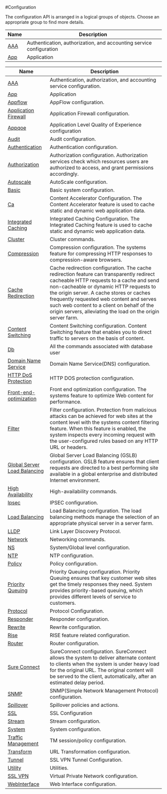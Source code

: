 #Configuration

The configuration API is arranged in a logical groups of objects. Choose an appropriate group to find more details.

| Name | Description |
|-----|-----------| 
|[AAA](./aaa/aaa.md)| Authentication, authorization, and accounting service configuration |
|[App](./app/app.md) | Application |

<table><thead><tr><th>Name</th><th>Description</th></tr></thead><tbody><tr><td><a href="../../configuration/aaa/aaa/">AAA</a></td><td>Authentication, authorization, and accounting service configuration.</td><tr><tr><td><a href="../../configuration/app/app">App</a></td><td>Application</td><tr><tr><td><a href="../../configuration/appflow/appflow">Appflow</a></td><td>AppFlow configuration.</td><tr><tr><td><a href="../../configuration/application-firewall/application-firewall">Application Firewall</a></td><td>Application Firewall configuration.</td><tr><tr><td><a href="../../configuration/appqoe/appqoe">Appqoe</a></td><td>Application Level Quality of Experience configuration</td><tr><tr><td><a href="../../configuration/audit/audit">Audit</a></td><td>Audit configuration.</td><tr><tr><td><a href="../../configuration/authentication/authentication">Authentication</a></td><td>Authentication configuration.</td><tr><tr><td><a href="../../configuration/authorization/authorization">Authorization</a></td><td>Authorization configuration. Authorization services check which resources users are authorized to access, and grant permissions accordingly.</td><tr><tr><td><a href="../../configuration/autoscale/autoscale">Autoscale</a></td><td>AutoScale configuration.</td><tr><tr><td><a href="../../configuration/basic/basic">Basic</a></td><td>Basic system configuration.</td><tr><tr><td><a href="../../configuration/ca/ca">Ca</a></td><td>Content Accelerator Configuration. The Content Accelerator feature is used to cache static and dynamic web application data.</td><tr><tr><td><a href="../../configuration/integrated-caching/integrated-caching">Integrated Caching</a></td><td>Integrated Caching Configuration. The Integrated Caching feature is used to cache static and dynamic web application data.</td><tr><tr><td><a href="../../configuration/cluster/cluster">Cluster</a></td><td>Cluster commands.</td><tr><tr><td><a href="../../configuration/compression/compression">Compression</a></td><td>Compression configuration. The systems feature for compressing HTTP responses to compression-aware browsers.</td><tr><tr><td><a href="../../configuration/cache-redirection/cache-redirection">Cache Redirection</a></td><td>Cache redirection configuration. The cache redirection feature can transparently redirect cacheable HTTP requests to a cache and send non-cacheable or dynamic HTTP requests to the origin server. A cache stores or caches frequently requested web content and serves such web content to a client on behalf of the origin servers, alleviating the load on the origin server farm.</td><tr><tr><td><a href="../../configuration/content-switching/content-switching">Content Switching</a></td><td>Content Switching configuration. Content Switching feature that enables you to direct traffic to servers on the basis of content.</td><tr><tr><td><a href="../../configuration/db/db">Db</a></td><td>All the commands associated with database user</td><tr><tr><td><a href="../../configuration/domain-name-service/domain-name-service">Domain Name Service</a></td><td>Domain Name Service(DNS) configuration.</td><tr><tr><td><a href="../../configuration/http-dos-protection/http-dos-protection">HTTP DoS Protection</a></td><td>HTTP DOS protection configuration.</td><tr><tr><td><a href="../../configuration/front-end-optimization/front-end-optimization">Front-end-optimization</a></td><td>Front end optimization configuration. The systems feature to optimize Web content for performance.</td><tr><tr><td><a href="../../configuration/filter/filter">Filter</a></td><td>Filter configuration. Protection from malicious attacks can be achieved for web sites at the content level with the systems content filtering feature. When this feature is enabled, the system inspects every incoming request with the user-configured rules based on any HTTP URL or headers.</td><tr><tr><td><a href="../../configuration/global-server-load-balancing/global-server-load-balancing">Global Server Load Balancing</a></td><td>Global Server Load Balancing (GSLB) configuration. GSLB feature ensures that client requests are directed to a best performing site available in a global enterprise and distributed Internet environment.</td><tr><tr><td><a href="../../configuration/high-availability/high-availability">High Availability</a></td><td>High-availability commands.</td><tr><tr><td><a href="../../configuration/ipsec/ipsec">Ipsec</a></td><td>IPSEC configuration.</td><tr><tr><td><a href="../../configuration/load-balancing/load-balancing">Load Balancing</a></td><td>Load Balancing configuration. The load balancing methods manage the selection of an appropriate physical server in a server farm.</td><tr><tr><td><a href="../../configuration/lldp/lldp">LLDP</a></td><td>Link Layer Discovery Protocol.</td><tr><tr><td><a href="../../configuration/network/network">Network</a></td><td>Networking commands.</td><tr><tr><td><a href="../../configuration/ns/ns">NS</a></td><td>System/Global level configuration.</td><tr><tr><td><a href="../../configuration/ntp/ntp">NTP</a></td><td>NTP configuration.</td><tr><tr><td><a href="../../configuration/policy/policy">Policy</a></td><td>Policy configuration.</td><tr><tr><td><a href="../../configuration/priority-queuing/priority-queuing">Priority Queuing</a></td><td>Priority Queuing configuration. Priority Queuing ensures that key customer web sites get the timely responses they need. System provides priority-based queuing, which provides different levels of service to customers.</td><tr><tr><td><a href="../../configuration/protocol/protocol">Protocol</a></td><td>Protocol Configuration.</td><tr><tr><td><a href="../../configuration/responder/responder">Responder</a></td><td>Responder configuration.</td><tr><tr><td><a href="../../configuration/rewrite/rewrite">Rewrite</a></td><td>Rewrite configuration.</td><tr><tr><td><a href="../../configuration/rise/rise">Rise</a></td><td>RISE feature related configuration.</td><tr><tr><td><a href="../../configuration/router/router">Router</a></td><td>Router configuration.</td><tr><tr><td><a href="../../configuration/sure-connect/sure-connect">Sure Connect</a></td><td>SureConnect configuration. SureConnect allows the system to deliver alternate content to clients when the system is under heavy load for the original URL. The original content will be served to the client, automatically, after an estimated delay period.</td><tr><tr><td><a href="../../configuration/snmp/snmp">SNMP</a></td><td>SNMP(Simple Network Management Protocol) configuration.</td><tr><tr><td><a href="../../configuration/spillover/spillover">Spillover</a></td><td>Spillover policies and actions.</td><tr><tr><td><a href="../../configuration/ssl/ssl">SSL</a></td><td>SSL Configuration</td><tr><tr><td><a href="../../configuration/stream/stream">Stream</a></td><td>Stream configuration.</td><tr><tr><td><a href="../../configuration/system/system">System</a></td><td>System configuration.</td><tr><tr><td><a href="../../configuration/traffic-management/traffic-management">Traffic Management</a></td><td>TM session/policy configuration.</td><tr><tr><td><a href="../../configuration/transform/transform">Transform</a></td><td>URL Transformation configuration.</td><tr><tr><td><a href="../../configuration/tunnel/tunnel">Tunnel</a></td><td>SSL VPN Tunnel Configuration.</td><tr><tr><td><a href="../../configuration/utility/utility">Utility</a></td><td>Utilities.</td><tr><tr><td><a href="../../configuration/ssl-vpn/ssl-vpn">SSL VPN</a></td><td>Virtual Private Network configuration.</td><tr><tr><td><a href="../../configuration/webinterface/webinterface">WebInterface</a></td><td>Web Interface configuration.</td><tr></tbody></table>
